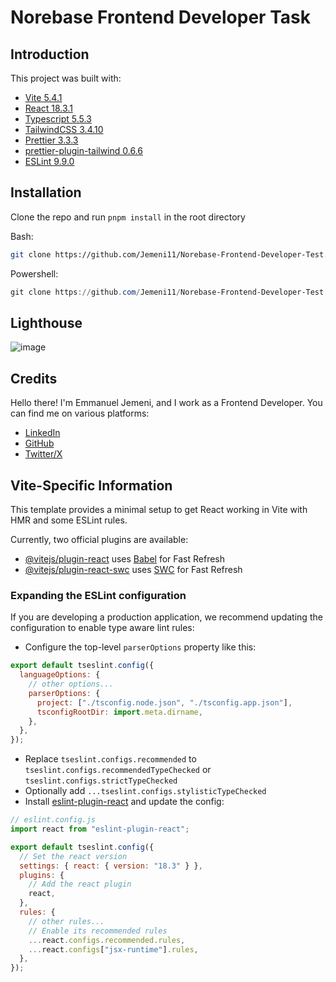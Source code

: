 # Norebase Frontend Developer Task

## Introduction

This project was built with:

- [Vite 5.4.1](https://vitejs.dev/)
- [React 18.3.1](https://react.dev/)
- [Typescript 5.5.3](https://www.typescriptlang.org/)
- [TailwindCSS 3.4.10](https://tailwindcss.com/)
- [Prettier 3.3.3](https://prettier.io/)
- [prettier-plugin-tailwind 0.6.6](https://github.com/tailwindlabs/prettier-plugin-tailwindcss)
- [ESLint 9.9.0](https://eslint.org/)

## Installation

Clone the repo and run `pnpm install` in the root directory

Bash:

```bash
git clone https://github.com/Jemeni11/Norebase-Frontend-Developer-Test.git Norebase && cd Norebase && pnpm install
```

Powershell:

```powershell
git clone https://github.com/Jemeni11/Norebase-Frontend-Developer-Test.git Norebase; cd Norebase; pnpm install
```

## Lighthouse

![image](https://github.com/user-attachments/assets/55eee92c-8389-4426-8110-57d3da0f6352)

## Credits

Hello there! I'm Emmanuel Jemeni, and I work as a Frontend Developer. You can find me on various platforms:

- [LinkedIn](https://www.linkedin.com/in/emmanuel-jemeni)
- [GitHub](https://github.com/Jemeni11)
- [Twitter/X](https://twitter.com/Jemeni11_)

## Vite-Specific Information

This template provides a minimal setup to get React working in Vite with HMR and some ESLint rules.

Currently, two official plugins are available:

- [@vitejs/plugin-react](https://github.com/vitejs/vite-plugin-react/blob/main/packages/plugin-react/README.md) uses [Babel](https://babeljs.io/) for Fast Refresh
- [@vitejs/plugin-react-swc](https://github.com/vitejs/vite-plugin-react-swc) uses [SWC](https://swc.rs/) for Fast Refresh

### Expanding the ESLint configuration

If you are developing a production application, we recommend updating the configuration to enable type aware lint rules:

- Configure the top-level `parserOptions` property like this:

```js
export default tseslint.config({
  languageOptions: {
    // other options...
    parserOptions: {
      project: ["./tsconfig.node.json", "./tsconfig.app.json"],
      tsconfigRootDir: import.meta.dirname,
    },
  },
});
```

- Replace `tseslint.configs.recommended` to `tseslint.configs.recommendedTypeChecked` or `tseslint.configs.strictTypeChecked`
- Optionally add `...tseslint.configs.stylisticTypeChecked`
- Install [eslint-plugin-react](https://github.com/jsx-eslint/eslint-plugin-react) and update the config:

```js
// eslint.config.js
import react from "eslint-plugin-react";

export default tseslint.config({
  // Set the react version
  settings: { react: { version: "18.3" } },
  plugins: {
    // Add the react plugin
    react,
  },
  rules: {
    // other rules...
    // Enable its recommended rules
    ...react.configs.recommended.rules,
    ...react.configs["jsx-runtime"].rules,
  },
});
```
